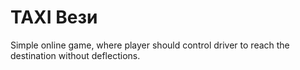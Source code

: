 TAXI Вези
=========

Simple online game, where player should control driver to reach the destination without deflections.
